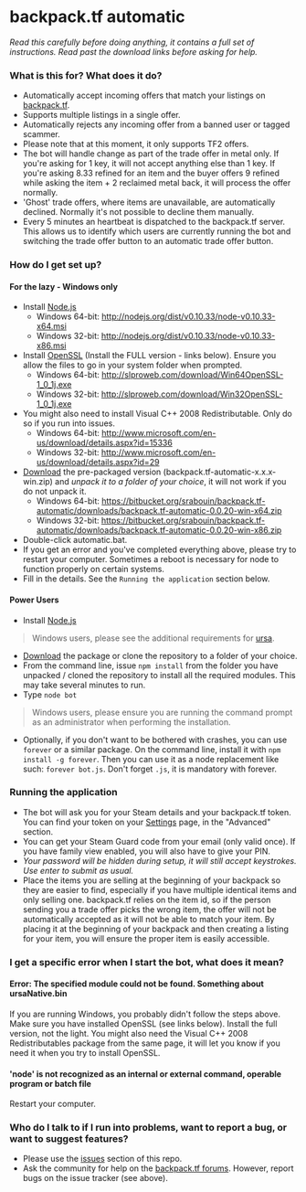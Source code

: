 # backpack.tf automatic #

*Read this carefully before doing anything, it contains a full set of instructions. Read past the download links before asking for help.*

### What is this for? What does it do? ###

* Automatically accept incoming offers that match your listings on [backpack.tf](http://backpack.tf).
* Supports multiple listings in a single offer.
* Automatically rejects any incoming offer from a banned user or tagged scammer.
* Please note that at this moment, it only supports TF2 offers.
* The bot will handle change as part of the trade offer in metal only. If you're asking for 1 key, it will not accept anything else than 1 key. If you're asking 8.33 refined for an item and the buyer offers 9 refined while asking the item + 2 reclaimed metal back, it will process the offer normally.
* 'Ghost' trade offers, where items are unavailable, are automatically declined. Normally it's not possible to decline them manually.
* Every 5 minutes an heartbeat is dispatched to the backpack.tf server. This allows us to identify which users are currently running the bot and switching the trade offer button to an automatic trade offer button.

### How do I get set up? ###

#### For the lazy - Windows only ####
* Install [Node.js](http://nodejs.org)
    * Windows 64-bit: http://nodejs.org/dist/v0.10.33/node-v0.10.33-x64.msi
    * Windows 32-bit: http://nodejs.org/dist/v0.10.33/node-v0.10.33-x86.msi
* Install [OpenSSL](http://slproweb.com/products/Win32OpenSSL.html) (Install the FULL version - links below). Ensure you allow the files to go in your system folder when prompted.
    * Windows 64-bit: http://slproweb.com/download/Win64OpenSSL-1_0_1j.exe
    * Windows 32-bit: http://slproweb.com/download/Win32OpenSSL-1_0_1j.exe
* You might also need to install Visual C++ 2008 Redistributable. Only do so if you run into issues.
    * Windows 64-bit: http://www.microsoft.com/en-us/download/details.aspx?id=15336
    * Windows 32-bit: http://www.microsoft.com/en-us/download/details.aspx?id=29
* [Download](https://bitbucket.org/srabouin/backpack.tf-automatic/downloads) the pre-packaged version (backpack.tf-automatic-x.x.x-win.zip) and *unpack it to a folder of your choice*, it will not work if you do not unpack it.
    * Windows 64-bit: https://bitbucket.org/srabouin/backpack.tf-automatic/downloads/backpack.tf-automatic-0.0.20-win-x64.zip
    * Windows 32-bit: https://bitbucket.org/srabouin/backpack.tf-automatic/downloads/backpack.tf-automatic-0.0.20-win-x86.zip
* Double-click automatic.bat.
* If you get an error and you've completed everything above, please try to restart your computer. Sometimes a reboot is necessary for node to function properly on certain systems.
* Fill in the details. See the `Running the application` section below.

#### Power Users ####
* Install [Node.js](http://nodejs.org)
> Windows users, please see the additional requirements for [ursa](https://github.com/Medium/ursa#testing).
* [Download](https://bitbucket.org/srabouin/backpack.tf-automatic/downloads) the package or clone the repository to a folder of your choice.
* From the command line, issue `npm install` from the folder you have unpacked / cloned the repository to install all the required modules. This may take several minutes to run.
* Type `node bot`
> Windows users, please ensure you are running the command prompt as an administrator when performing the installation.
* Optionally, if you don't want to be bothered with crashes, you can use `forever` or a similar package. On the command line, install it with `npm install -g forever`. Then you can use it as a node replacement like such: `forever bot.js`. Don't forget `.js`, it is mandatory with forever.

### Running the application ###

* The bot will ask you for your Steam details and your backpack.tf token. You can find your token on your [Settings](http://backpack.tf/settings) page, in the "Advanced" section.
* You can get your Steam Guard code from your email (only valid once). If you have family view enabled, you will also have to give your PIN.
* *Your password will be hidden during setup, it will still accept keystrokes. Use enter to submit as usual.*
* Place the items you are selling at the beginning of your backpack so they are easier to find, especially if you have multiple identical items and only selling one. backpack.tf relies on the item id, so if the person sending you a trade offer picks the wrong item, the offer will not be automatically accepted as it will not be able to match your item. By placing it at the beginning of your backpack and then creating a listing for your item, you will ensure the proper item is easily accessible.

### I get a specific error when I start the bot, what does it mean? ###
#### Error: The specified module could not be found. Something about ursaNative.bin ####
If you are running Windows, you probably didn't follow the steps above. Make sure you have installed OpenSSL (see links below). Install the full version, not the light. You might also need the Visual C++ 2008 Redistributables package from the same page, it will let you know if you need it when you try to install OpenSSL.

#### 'node' is not recognized as an internal or external command, operable program or batch file ####
Restart your computer.

### Who do I talk to if I run into problems, want to report a bug, or want to suggest features? ###

* Please use the [issues](https://bitbucket.org/srabouin/backpack.tf-automatic/issues?status=new&status=open) section of this repo.
* Ask the community for help on the [backpack.tf forums](http://forums.backpack.tf/index.php?/topic/20204-backpacktf-automatic-help-thread/). However, report bugs on the issue tracker (see above).